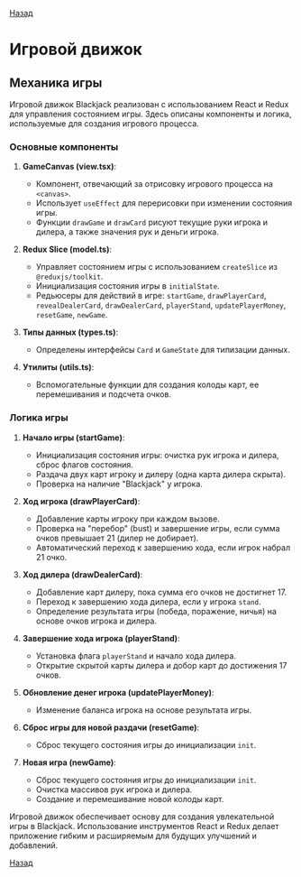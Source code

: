 [Назад](./README.md)

# Игровой движок

## Механика игры

Игровой движок Blackjack реализован с использованием React и Redux для управления состоянием игры. 
Здесь описаны компоненты и логика, используемые для создания игрового процесса.

### Основные компоненты

1. **GameCanvas (view.tsx)**:
   - Компонент, отвечающий за отрисовку игрового процесса на `<canvas>`.
   - Использует `useEffect` для перерисовки при изменении состояния игры.
   - Функции `drawGame` и `drawCard` рисуют текущие руки игрока и дилера, а также значения рук и деньги игрока.

2. **Redux Slice (model.ts)**:
   - Управляет состоянием игры с использованием `createSlice` из `@reduxjs/toolkit`.
   - Инициализация состояния игры в `initialState`.
   - Редьюсеры для действий в игре: `startGame`, `drawPlayerCard`, `revealDealerCard`, `drawDealerCard`, `playerStand`, `updatePlayerMoney`, `resetGame`, `newGame`.

3. **Типы данных (types.ts)**:
   - Определены интерфейсы `Card` и `GameState` для типизации данных.

4. **Утилиты (utils.ts)**:
   - Вспомогательные функции для создания колоды карт, ее перемешивания и подсчета очков.

### Логика игры

1. **Начало игры (startGame)**:
   - Инициализация состояния игры: очистка рук игрока и дилера, сброс флагов состояния.
   - Раздача двух карт игроку и дилеру (одна карта дилера скрыта).
   - Проверка на наличие "Blackjack" у игрока.

2. **Ход игрока (drawPlayerCard)**:
   - Добавление карты игроку при каждом вызове.
   - Проверка на "перебор" (bust) и завершение игры, если сумма очков превышает 21 (дилер не добирает).
   - Автоматический переход к завершению хода, если игрок набрал 21 очко.

3. **Ход дилера (drawDealerCard)**:
   - Добавление карт дилеру, пока сумма его очков не достигнет 17.
   - Переход к завершению хода дилера, если у игрока `stand`.
   - Определение результата игры (победа, поражение, ничья) на основе очков игрока и дилера.

4. **Завершение хода игрока (playerStand)**:
   - Установка флага `playerStand` и начало хода дилера.
   - Открытие скрытой карты дилера и добор карт до достижения 17 очков.

5. **Обновление денег игрока (updatePlayerMoney)**:
   - Изменение баланса игрока на основе результата игры.

6. **Сброс игры для новой раздачи (resetGame)**:
   - Сброс текущего состояния игры до инициализации `init`.

7. **Новая игра (newGame)**:
   - Сброс текущего состояния игры до инициализации `init`.
   - Очистка массивов рук игрока и дилера.
   - Создание и перемешивание новой колоды карт.

Игровой движок обеспечивает основу для создания увлекательной игры в Blackjack. Использование инструментов React и Redux делает приложение гибким и расширяемым для будущих улучшений и добавлений.

[Назад](./README.md)